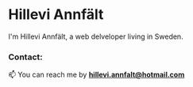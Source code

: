 # Hillevi Annfält

I'm Hillevi Annfält, a web delveloper living in Sweden.

### Contact: 

📫 You can reach me by **hillevi.annfalt@hotmail.com**
